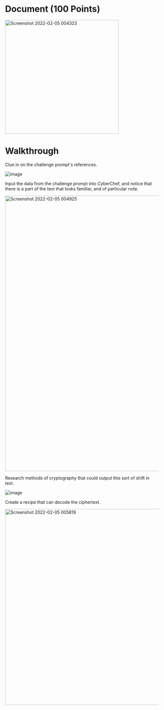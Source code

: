 # Document (100 Points)

<img width="372" alt="Screenshot 2022-02-05 004323" src="https://user-images.githubusercontent.com/99063625/152631872-d80ee86a-ef52-43be-9faf-dd799926a12b.png">

# Walkthrough

Clue in on the challenge prompt's references.

![image](https://user-images.githubusercontent.com/99063625/152631865-c1a25c4e-6c17-4e9f-86a3-f36658b9f5ed.png)

Input the data from the challenge prompt into CyberChef, and notice that there is a part of the text that looks familiar, and of particular note.

<img width="900" alt="Screenshot 2022-02-05 004925" src="https://user-images.githubusercontent.com/99063625/152631956-897b50d0-1819-42e0-9985-8d4dec8f7cf1.png">

Research methods of cryptography that could output this sort of shift in text.

![image](https://user-images.githubusercontent.com/99063625/152631993-7e3ba478-89fd-496b-9045-6316354a0b49.png)

Create a recipe that can decode the ciphertext.

<img width="640" alt="Screenshot 2022-02-05 005819" src="https://user-images.githubusercontent.com/99063625/152632206-08d79332-16d2-4b23-acf7-0f509f6bca1d.png">
